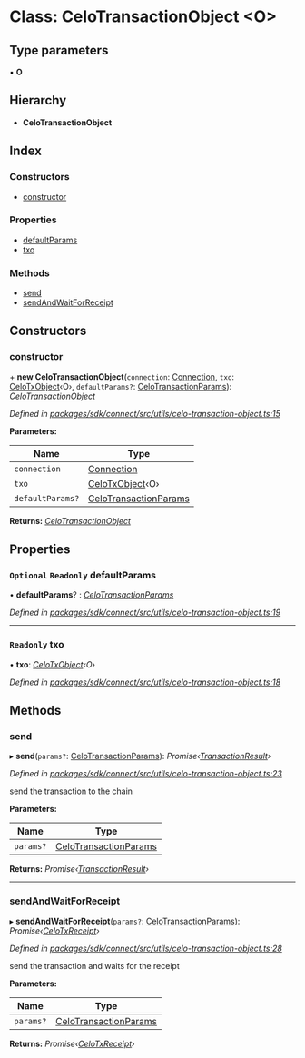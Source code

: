 # Class: CeloTransactionObject <**O**>

## Type parameters

▪ **O**

## Hierarchy

* **CeloTransactionObject**

## Index

### Constructors

* [constructor](_utils_celo_transaction_object_.celotransactionobject.md#constructor)

### Properties

* [defaultParams](_utils_celo_transaction_object_.celotransactionobject.md#optional-readonly-defaultparams)
* [txo](_utils_celo_transaction_object_.celotransactionobject.md#readonly-txo)

### Methods

* [send](_utils_celo_transaction_object_.celotransactionobject.md#send)
* [sendAndWaitForReceipt](_utils_celo_transaction_object_.celotransactionobject.md#sendandwaitforreceipt)

## Constructors

###  constructor

\+ **new CeloTransactionObject**(`connection`: [Connection](_connection_.connection.md), `txo`: [CeloTxObject](../interfaces/_types_.celotxobject.md)‹O›, `defaultParams?`: [CeloTransactionParams](../modules/_utils_celo_transaction_object_.md#celotransactionparams)): *[CeloTransactionObject](_utils_celo_transaction_object_.celotransactionobject.md)*

*Defined in [packages/sdk/connect/src/utils/celo-transaction-object.ts:15](https://github.com/celo-org/celo-monorepo/blob/master/packages/sdk/connect/src/utils/celo-transaction-object.ts#L15)*

**Parameters:**

Name | Type |
------ | ------ |
`connection` | [Connection](_connection_.connection.md) |
`txo` | [CeloTxObject](../interfaces/_types_.celotxobject.md)‹O› |
`defaultParams?` | [CeloTransactionParams](../modules/_utils_celo_transaction_object_.md#celotransactionparams) |

**Returns:** *[CeloTransactionObject](_utils_celo_transaction_object_.celotransactionobject.md)*

## Properties

### `Optional` `Readonly` defaultParams

• **defaultParams**? : *[CeloTransactionParams](../modules/_utils_celo_transaction_object_.md#celotransactionparams)*

*Defined in [packages/sdk/connect/src/utils/celo-transaction-object.ts:19](https://github.com/celo-org/celo-monorepo/blob/master/packages/sdk/connect/src/utils/celo-transaction-object.ts#L19)*

___

### `Readonly` txo

• **txo**: *[CeloTxObject](../interfaces/_types_.celotxobject.md)‹O›*

*Defined in [packages/sdk/connect/src/utils/celo-transaction-object.ts:18](https://github.com/celo-org/celo-monorepo/blob/master/packages/sdk/connect/src/utils/celo-transaction-object.ts#L18)*

## Methods

###  send

▸ **send**(`params?`: [CeloTransactionParams](../modules/_utils_celo_transaction_object_.md#celotransactionparams)): *Promise‹[TransactionResult](_utils_tx_result_.transactionresult.md)›*

*Defined in [packages/sdk/connect/src/utils/celo-transaction-object.ts:23](https://github.com/celo-org/celo-monorepo/blob/master/packages/sdk/connect/src/utils/celo-transaction-object.ts#L23)*

send the transaction to the chain

**Parameters:**

Name | Type |
------ | ------ |
`params?` | [CeloTransactionParams](../modules/_utils_celo_transaction_object_.md#celotransactionparams) |

**Returns:** *Promise‹[TransactionResult](_utils_tx_result_.transactionresult.md)›*

___

###  sendAndWaitForReceipt

▸ **sendAndWaitForReceipt**(`params?`: [CeloTransactionParams](../modules/_utils_celo_transaction_object_.md#celotransactionparams)): *Promise‹[CeloTxReceipt](../modules/_types_.md#celotxreceipt)›*

*Defined in [packages/sdk/connect/src/utils/celo-transaction-object.ts:28](https://github.com/celo-org/celo-monorepo/blob/master/packages/sdk/connect/src/utils/celo-transaction-object.ts#L28)*

send the transaction and waits for the receipt

**Parameters:**

Name | Type |
------ | ------ |
`params?` | [CeloTransactionParams](../modules/_utils_celo_transaction_object_.md#celotransactionparams) |

**Returns:** *Promise‹[CeloTxReceipt](../modules/_types_.md#celotxreceipt)›*
